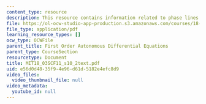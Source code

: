 ```yaml
---
content_type: resource
description: This resource contains information related to phase lines.
file: https://ol-ocw-studio-app-production.s3.amazonaws.com/courses/18-03sc-differential-equations-fall-2011/e56d0d4835f94e96d61d5182e4efc8d9_MIT18_03SCF11_s10_2text.pdf
file_type: application/pdf
learning_resource_types: []
ocw_type: OCWFile
parent_title: First Order Autonomous Differential Equations
parent_type: CourseSection
resourcetype: Document
title: MIT18_03SCF11_s10_2text.pdf
uid: e56d0d48-35f9-4e96-d61d-5182e4efc8d9
video_files:
  video_thumbnail_file: null
video_metadata:
  youtube_id: null
---
```

